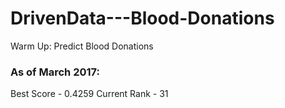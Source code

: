 # DrivenData---Blood-Donations
Warm Up: Predict Blood Donations

### As of March 2017:
Best Score - 0.4259
Current Rank - 31
